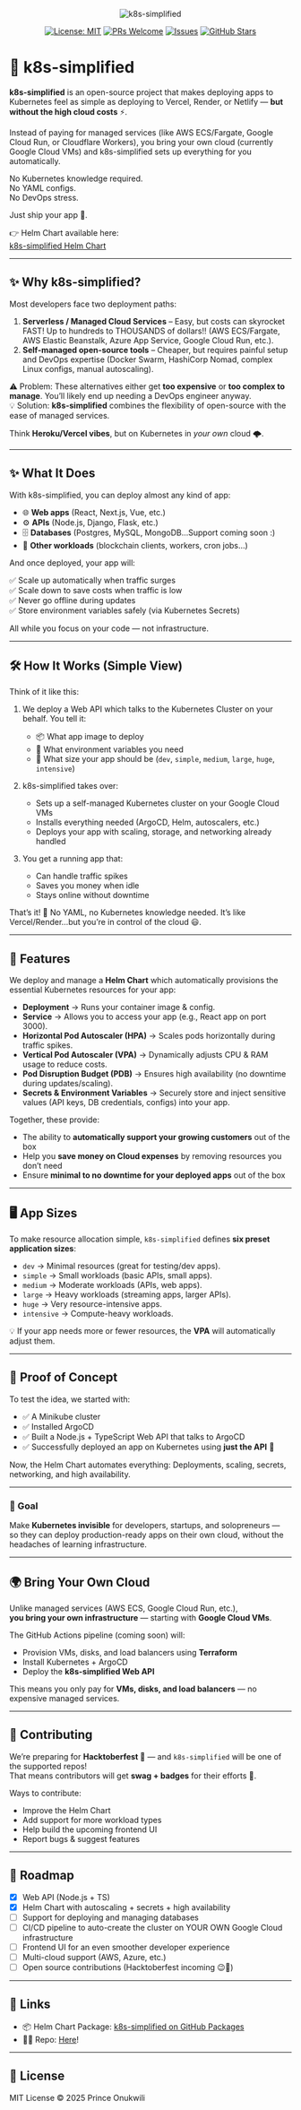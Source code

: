 <p align="center">
  <img src="./assets/k8s-simplified.png" alt="k8s-simplified" />
</p>

<p align="center">
  <a href="#license"><img src="https://img.shields.io/badge/License-MIT-blue.svg" alt="License: MIT"></a>
  <a href="https://github.com/onukwilip/k8s-simplified/pulls"><img src="https://img.shields.io/badge/PRs-welcome-brightgreen.svg" alt="PRs Welcome"></a>
  <a href="https://github.com/onukwilip/k8s-simplified/issues"><img src="https://img.shields.io/github/issues/onukwilip/k8s-simplified.svg" alt="Issues"></a>
  <a href="https://github.com/onukwilip/k8s-simplified"><img src="https://img.shields.io/github/stars/onukwilip/k8s-simplified.svg?style=social&label=Star" alt="GitHub Stars"></a>
</p>

# 🚀 k8s-simplified

**k8s-simplified** is an open-source project that makes deploying apps to Kubernetes feel as simple as deploying to Vercel, Render, or Netlify — **but without the high cloud costs** ⚡.

Instead of paying for managed services (like AWS ECS/Fargate, Google Cloud Run, or Cloudflare Workers), you bring your own cloud (currently Google Cloud VMs) and k8s-simplified sets up everything for you automatically.

No Kubernetes knowledge required.  
No YAML configs.  
No DevOps stress.

Just ship your app 🚀.

👉 Helm Chart available here:  
[k8s-simplified Helm Chart](https://github.com/onukwilip/k8s-simplified/pkgs/container/k8s-simplified%2Fk8s-simplified)

---

## ✨ Why k8s-simplified?

Most developers face two deployment paths:

1. **Serverless / Managed Cloud Services** – Easy, but costs can skyrocket FAST! Up to hundreds to THOUSANDS of dollars!! (AWS ECS/Fargate, AWS Elastic Beanstalk, Azure App Service, Google Cloud Run, etc.).
2. **Self-managed open-source tools** – Cheaper, but requires painful setup and DevOps expertise (Docker Swarm, HashiCorp Nomad, complex Linux configs, manual autoscaling).

⚠️ Problem: These alternatives either get **too expensive** or **too complex to manage**. You’ll likely end up needing a DevOps engineer anyway.  
💡 Solution: **k8s-simplified** combines the flexibility of open-source with the ease of managed services.

Think **Heroku/Vercel vibes**, but on Kubernetes in _your own_ cloud 🌩️.

---

## ✨ What It Does

With k8s-simplified, you can deploy almost any kind of app:

- 🌐 **Web apps** (React, Next.js, Vue, etc.)
- ⚙️ **APIs** (Node.js, Django, Flask, etc.)
- 🗄️ **Databases** (Postgres, MySQL, MongoDB...Support coming soon :)
- 🔗 **Other workloads** (blockchain clients, workers, cron jobs…)

And once deployed, your app will:

✅ Scale up automatically when traffic surges  
✅ Scale down to save costs when traffic is low  
✅ Never go offline during updates  
✅ Store environment variables safely (via Kubernetes Secrets)

All while you focus on your code — not infrastructure.

---

## 🛠️ How It Works (Simple View)

Think of it like this:

1. We deploy a Web API which talks to the Kubernetes Cluster on your behalf. You tell it:

   - 📦 What app image to deploy
   - 🔑 What environment variables you need
   - 📏 What size your app should be (`dev`, `simple`, `medium`, `large`, `huge`, `intensive`)

2. k8s-simplified takes over:

   - Sets up a self-managed Kubernetes cluster on your Google Cloud VMs
   - Installs everything needed (ArgoCD, Helm, autoscalers, etc.)
   - Deploys your app with scaling, storage, and networking already handled

3. You get a running app that:
   - Can handle traffic spikes
   - Saves you money when idle
   - Stays online without downtime

That’s it! 🎉 No YAML, no Kubernetes knowledge needed.
It’s like Vercel/Render…but you’re in control of the cloud 😃.

---

## 🔑 Features

We deploy and manage a **Helm Chart** which automatically provisions the essential Kubernetes resources for your app:

- **Deployment** → Runs your container image & config.
- **Service** → Allows you to access your app (e.g., React app on port 3000).
- **Horizontal Pod Autoscaler (HPA)** → Scales pods horizontally during traffic spikes.
- **Vertical Pod Autoscaler (VPA)** → Dynamically adjusts CPU & RAM usage to reduce costs.
- **Pod Disruption Budget (PDB)** → Ensures high availability (no downtime during updates/scaling).
- **Secrets & Environment Variables** → Securely store and inject sensitive values (API keys, DB credentials, configs) into your app.

Together, these provide:

- The ability to **automatically support your growing customers** out of the box
- Help you **save money on Cloud expenses** by removing resources you don’t need
- Ensure **minimal to no downtime for your deployed apps** out of the box

---

## 🖥️ App Sizes

To make resource allocation simple, `k8s-simplified` defines **six preset application sizes**:

- `dev` → Minimal resources (great for testing/dev apps).
- `simple` → Small workloads (basic APIs, small apps).
- `medium` → Moderate workloads (APIs, web apps).
- `large` → Heavy workloads (streaming apps, larger APIs).
- `huge` → Very resource-intensive apps.
- `intensive` → Compute-heavy workloads.

💡 If your app needs more or fewer resources, the **VPA** will automatically adjust them.

---

## 🧪 Proof of Concept

To test the idea, we started with:

- ✅ A Minikube cluster
- ✅ Installed ArgoCD
- ✅ Built a Node.js + TypeScript Web API that talks to ArgoCD
- ✅ Successfully deployed an app on Kubernetes using **just the API** 🎉

Now, the Helm Chart automates everything: Deployments, scaling, secrets, networking, and high availability.

---

### 🎯 Goal

Make **Kubernetes invisible** for developers, startups, and solopreneurs —  
so they can deploy production-ready apps on their own cloud, without the headaches of learning infrastructure.

---

## 🌍 Bring Your Own Cloud

Unlike managed services (AWS ECS, Google Cloud Run, etc.),  
**you bring your own infrastructure** — starting with **Google Cloud VMs**.

The GitHub Actions pipeline (coming soon) will:

- Provision VMs, disks, and load balancers using **Terraform**
- Install Kubernetes + ArgoCD
- Deploy the **k8s-simplified Web API**

This means you only pay for **VMs, disks, and load balancers** — no expensive managed services.

---

## 🤝 Contributing

We’re preparing for **Hacktoberfest 🎃** — and `k8s-simplified` will be one of the supported repos!  
That means contributors will get **swag + badges** for their efforts 🏅.

Ways to contribute:

- Improve the Helm Chart
- Add support for more workload types
- Help build the upcoming frontend UI
- Report bugs & suggest features

---

## 🚗 Roadmap

- [x] Web API (Node.js + TS)
- [x] Helm Chart with autoscaling + secrets + high availability
- [ ] Support for deploying and managing databases
- [ ] CI/CD pipeline to auto-create the cluster on YOUR OWN Google Cloud infrastructure
- [ ] Frontend UI for an even smoother developer experience
- [ ] Multi-cloud support (AWS, Azure, etc.)
- [ ] Open source contributions (Hacktoberfest incoming 😉🎁)

---

## 📍 Links

- 📦 Helm Chart Package: [k8s-simplified on GitHub Packages](https://github.com/onukwilip/k8s-simplified/pkgs/container/k8s-simplified%2Fk8s-simplified)
- 🧑‍💻 Repo: [Here](https://github.com/onukwilip/k8s-simplified)!

---

## 📜 License

MIT License © 2025 Prince Onukwili
